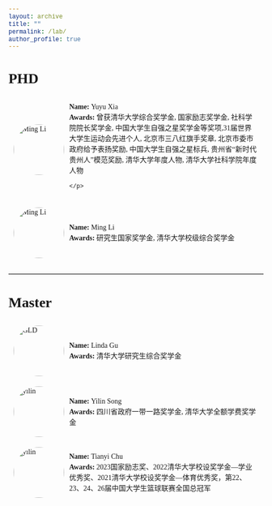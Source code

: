 ```yaml
---
layout: archive
title: ""
permalink: /lab/
author_profile: true
---
```


<style>
  body {
    font-family: 'Times New Roman', Times, serif !important;
  }
  h1, h2, h3, p, table, span, a {
    font-family: inherit !important;
  }
  code, pre {
    font-family: 'Courier New', monospace !important;
  }
</style>

# PHD

  <!-- xyy -->
<div class='paper-box' style="display: flex; align-items: center; gap: 10px; padding: 10px;">
  <!-- img r -->
  <div style="width: 100px; height: 100px; border-radius: 50%; overflow: hidden; flex-shrink: 0;">
    <img src='https://sportssuper.github.io/ZSL/assets/images/xyy.jpg' alt="Ming Li" style="width: 100%; height: 100%; object-fit: cover;">
  </div>

  <!-- wd l -->
  <div style="flex-grow: 1;">
    <p style="margin: 0; line-height: 1.5;">
      <strong>Name: </strong>Yuyu Xia<br>
      <strong>Awards: </strong>曾获清华大学综合奖学金, 国家励志奖学金, 社科学院院长奖学金, 中国大学生自强之星奖学金等奖项,31届世界大学生运动会先进个人, 北京市三八红旗手奖章, 北京市委市政府给予表扬奖励, 中国大学生自强之星标兵, 贵州省“新时代贵州人”模范奖励, 清华大学年度人物, 清华大学社科学院年度人物

    </p>
  </div>
</div>

  <!-- 李明 -->
<div class='paper-box' style="display: flex; align-items: center; gap: 10px; padding: 10px;">
  <!-- img r -->
  <div style="width: 100px; height: 100px; border-radius: 50%; overflow: hidden; flex-shrink: 0;">
    <img src='https://sportssuper.github.io/ZSL/assets/images/Ming-Li.png' alt="Ming Li" style="width: 100%; height: 100%; object-fit: cover;">
  </div>

  <!-- wd l -->
  <div style="flex-grow: 1;">
    <p style="margin: 0; line-height: 1.5;">
      <strong>Name: </strong>Ming Li<br>
      <strong>Awards: </strong>研究生国家奖学金, 清华大学校级综合奖学金
    </p>
  </div>
</div>

  <!-- 底部装饰线 -->
<hr style="border: 0; border-top: 1px solid #eee; border-bottom: 1px solid #ddd; margin: 20px 0;">

# Master

  <!-- gulinda -->
<div class='paper-box' style="display: flex; align-items: center; gap: 10px; padding: 10px;">
  <!-- img r -->
  <div style="width: 100px; height: 100px; border-radius: 50%; overflow: hidden; flex-shrink: 0;">
    <img src='https://sportssuper.github.io/ZSL/assets/images/lindagu.jpg' alt="GLD" style="width: 100%; height: 100%; object-fit: cover;">
  </div>

  <!-- wd l -->
  <div style="flex-grow: 1;">
    <p style="margin: 0; line-height: 1.5;">
      <strong>Name: </strong>Linda Gu<br>
      <strong>Awards: </strong>清华大学研究生综合奖学金
    </p>
  </div>
</div>



  <!-- yilin.jpg -->
<div class='paper-box' style="display: flex; align-items: center; gap: 10px; padding: 10px;">
  <!-- img r -->
  <div style="width: 100px; height: 100px; border-radius: 50%; overflow: hidden; flex-shrink: 0;">
    <img src='https://sportssuper.github.io/ZSL/assets/images/yilin.jpg' alt="yilin" style="width: 100%; height: 100%; object-fit: cover;">
  </div>

  <!-- wd l -->
  <div style="flex-grow: 1;">
    <p style="margin: 0; line-height: 1.5;">
      <strong>Name: </strong>Yilin Song<br>
      <strong>Awards: </strong>四川省政府一带一路奖学金, 清华大学全额学费奖学金
    </p>
  </div>
</div>

  <!-- chutianyi.jpg -->
<div class='paper-box' style="display: flex; align-items: center; gap: 10px; padding: 10px;">
  <!-- img r -->
  <div style="width: 100px; height: 100px; border-radius: 50%; overflow: hidden; flex-shrink: 0;">
    <img src='https://sportssuper.github.io/ZSL/assets/images/chutianyi.jpg' alt="yilin" style="width: 100%; height: 100%; object-fit: cover;">
  </div>

  <!-- wd l -->
  <div style="flex-grow: 1;">
    <p style="margin: 0; line-height: 1.5;">
      <strong>Name: </strong>Tianyi Chu<br>
      <strong>Awards: </strong>2023国家励志奖、2022清华大学校设奖学金—学业优秀奖、2021清华大学校设奖学金—体育优秀奖，第22、23、24、26届中国大学生篮球联赛全国总冠军
    </p>
  </div>
</div>




